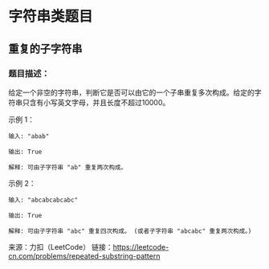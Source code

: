 # 字符串类题目
## 重复的子字符串
### 题目描述：
给定一个非空的字符串，判断它是否可以由它的一个子串重复多次构成。给定的字符串只含有小写英文字母，并且长度不超过10000。

示例 1：
```
输入: "abab"

输出: True

解释: 可由子字符串 "ab" 重复两次构成。
```
示例 2：
```
输入: "abcabcabcabc"

输出: True

解释: 可由子字符串 "abc" 重复四次构成。 (或者子字符串 "abcabc" 重复两次构成。)
```

来源：力扣（LeetCode）
链接：https://leetcode-cn.com/problems/repeated-substring-pattern